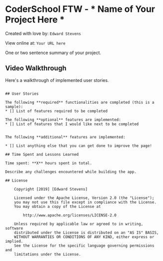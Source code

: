 # CoderSchool FTW - * Name of Your Project Here *

Created with love by: `Edward Stevens`
  
View online at: `Your URL here`
  
One or two sentence summary of your project. 

## Video Walkthrough

Here's a walkthrough of implemented user stories.


```

## User Stories

The following **required** functionalities are completed (this is a sample):
* [] List of features required to be completed

The following **optional** features are implemented:
* [] List of features that I would like next to be completed


The following **additional** features are implemented:

* [] List anything else that you can get done to improve the page!

## Time Spent and Lessons Learned

Time spent: **X** hours spent in total.

Describe any challenges encountered while building the app.

## License

    Copyright [2019] [Edward Stevens]

    Licensed under the Apache License, Version 2.0 (the "License");
    you may not use this file except in compliance with the License.
    You may obtain a copy of the License at

        http://www.apache.org/licenses/LICENSE-2.0

    Unless required by applicable law or agreed to in writing, software
    distributed under the License is distributed on an "AS IS" BASIS,
    WITHOUT WARRANTIES OR CONDITIONS OF ANY KIND, either express or implied.
    See the License for the specific language governing permissions and
    limitations under the License.
